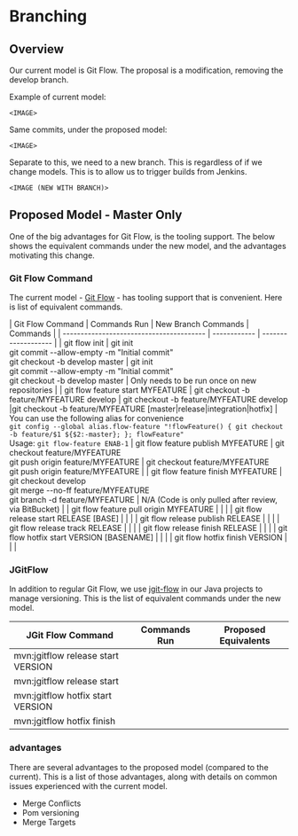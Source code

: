 # Branching

## Overview

Our current model is Git Flow. The proposal is a modification, removing the develop branch.

Example of current model:

`<IMAGE>`

Same commits, under the proposed model:

`<IMAGE>`

Separate to this, we need to a new branch. This is regardless of if we change models. This is to allow us to trigger builds from Jenkins.

`<IMAGE (NEW WITH BRANCH)>`

## Proposed Model - Master Only

One of the big advantages for Git Flow, is the tooling support. The below shows the equivalent commands under the new model, and the advantages motivating this change.

### Git Flow Command

The current model - [Git Flow](https://danielkummer.github.io/git-flow-cheatsheet/) - has tooling support that is convenient. Here is list of equivalent commands.

|             Git Flow Command             | Commands Run | New Branch Commands | Commands |
| ---------------------------------------- | ------------ | ------------------- |
| git flow init                            |   git init<br>git commit --allow-empty -m "Initial commit"<br>git checkout -b develop master           | git init<br>git commit --allow-empty -m "Initial commit"<br>git checkout -b develop master | Only needs to be run once on new repositories | 
| git flow feature start MYFEATURE         | git checkout -b feature/MYFEATURE develop             | git checkout -b feature/MYFEATURE develop                    |git checkout -b feature/MYFEATURE [master|release|integration|hotfix] | You can use the following alias for convenience<br>`git config --global alias.flow-feature "!flowFeature() { git checkout -b feature/$1 ${$2:-master}; }; flowFeature"`<br>Usage: `git flow-feature ENAB-1` 
| git flow feature publish MYFEATURE       | git checkout feature/MYFEATURE<br>git push origin feature/MYFEATURE             | git checkout feature/MYFEATURE<br>git push origin feature/MYFEATURE                    |
| git flow feature finish MYFEATURE        | git checkout develop<br>git merge --no-ff feature/MYFEATURE<br>git branch -d feature/MYFEATURE             | N/A (Code is only pulled after review, via BitBucket)                    |
| git flow feature pull origin MYFEATURE   |              |                     |
| git flow release start RELEASE [BASE]    |              |                     |
| git flow release publish RELEASE         |              |                     |
| git flow release track RELEASE           |              |                     |
| git flow release finish RELEASE          |              |                     |
| git flow hotfix start VERSION [BASENAME] |              |                     |
| git flow hotfix finish VERSION           |              |                     |

### JGitFlow

In addition to regular Git Flow, we use [jgit-flow](https://bitbucket.org/atlassian/jgit-flow/src/develop/) in our Java projects to manage versioning. This is the list of equivalent commands under the new model.

|         JGit Flow Command          | Commands Run | Proposed Equivalents |
| ---------------------------------- | ------------ | -------------------- |
| mvn:jgitflow release start VERSION |              |                      |
| mvn:jgitflow release start         |              |                      |
| mvn:jgitflow hotfix start  VERSION |              |                      |
| mvn:jgitflow hotfix finish         |              |                      |


### advantages

There are several advantages to the proposed model (compared to the current). This is a list of those advantages, along with details on common issues experienced with the current model.

- Merge Conflicts
- Pom versioning
- Merge Targets